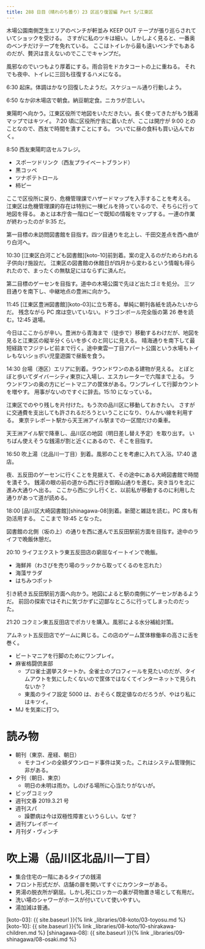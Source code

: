 ```yaml
---
title: 288 日目（晴れのち曇り）23 区巡り復習編 Part 5/江東区
---
```


木場公園南側芝生エリアのベンチが軒並み KEEP OUT テープが張り巡らされていてショックを受ける。
さすがに私のツキは細い。しかしよく見ると、一番奥のベンチだけテープを免れている。
ここはトイレから最も遠いベンチでもあるのだが、贅沢は言えないのでここでキャンプだ。

風邪なのでいつもより厚着にする。雨合羽をドカタコートの上に重ねる。
それでも夜中、トイレに三回も往復するハメになる。

6:30 起床。体調はかなり回復したようだ。スケジュール通り行動しよう。

6:50 なか卯木場店で朝食。納豆朝定食。ニカラが恋しい。

東陽町へ向かう。江東区役所で地図をいただきたい。長く使ってきたがもう銭湯マップではキツイ。
7:20 頃に区役所庁舎に着いたが、ここは開庁が 9:00 とのことなので、西友で時間を潰すことにする。
ついでに昼の食料も買い込んでおく。

8:50 西友東陽町店セルフレジ。
* スポーツドリンク（西友プライベートブランド）
* 黒コッペ
* ツナポテトロール
* 柿ピー

ここで区役所に戻り、危機管理課でハザードマップを入手することを考える。
江東区は危機管理課的存在は特別に一棟ビルを持っているので、そちらに行って地図を得る。
あとは本庁舎一階ロビーで既知の情報をマップする。一連の作業が終わったのが 9:35 だ。

第一目標の未訪問図書館を目指す。四ツ目通りを北上し、千田交差点を西へ曲がり白河へ。

10:30 [江東区白河こども図書館][koto-10]前到着。案の定入るのがためらわれる子供向け施設だ。
江東区の図書館の休館日が四月から変わるという情報も得られたので、まったくの無駄足にはならずに済んだ。

第二目標のゲーセンを目指す。道中の木場公園で先ほど出たゴミを処分。
三ツ目通りを南下し、中継地点の豊洲に向かう。

11:45 [江東区豊洲図書館][koto-03]に立ち寄る。単純に朝刊各紙を読みたいからだ。
残念ながら PC 席は空いていない。ドラゴンボール完全版の第 26 巻を読む。12:45 退場。

今日はここからが辛い。豊洲から青海まで（徒歩で）移動するわけだが、地図を見ると江東区の縦半分くらいを歩くのと同じに見える。
晴海通りを南下して最短経路でフジテレビ前まで行く。途中東雲一丁目アパート公園という水場もトイレもないショボい児童遊園で昼飯を食う。

14:30 台場（港区）エリアに到着。ラウンドワンのある建物が見える。
とぼとぼと歩いてダイバーシティ東京に入場し、エスカレーターで六階まで上る。
ラウンドワンの奥の方にビートマニアの筐体がある。ワンプレイして行脚カウントを増やす。
用事がないのですぐに辞去。15:10 になっている。

江東区でのやり残しを片付けた。もう次の品川区に移動しておきたい。
さすがに交通費を支出しても許されるだろうということになり、りんかい線を利用する。
東京テレポート駅から天王洲アイル駅までの一区間だけの乗車。

天王洲アイル駅で降車し、品川区の地図（明日差し替え予定）を取り出す。
いちばん使えそうな銭湯が割と近くにあるので、そこを目指す。

16:50 吹上湯（北品川一丁目）到着。風邪のことを考慮に入れて入浴。17:40 退店。

夜、五反田のゲーセンに行くことを見据えて、その途中にある大崎図書館で時間を潰そう。
銭湯の眼の前の道から西に行き御殿山通りを進む。突き当りを北に進み大通りへ出る。
ここから西に少し行くと、以前私が移動するのに利用した通りがあって道が読める。

18:00 [品川区大崎図書館][shinagawa-08]到着。新聞と雑誌を読む。PC 席も有効活用する。
ここまで 19:45 となった。

図書館の北側（坂の上）の通りを西に進んで五反田駅前方面を目指す。途中のライフで晩飯休憩だ。

20:10 ライフエクストラ東五反田店の窮屈なイートインで晩飯。
* 海鮮丼（わさびを売り場のラックから取ってくるのを忘れた）
* 海藻サラダ
* はちみつポット

引き続き五反田駅前方面へ向かう。地図によると駅の南側にゲーセンがあるようだ。
前回の探索ではそれに気づかずに辺鄙なところに行ってしまったのだった。

21:20 コクミン東五反田店でポカリを購入。風邪による水分補給対策。

アムネット五反田店でゲームに興じる。この店のゲーム筐体稼働率の高さに舌を巻く。
* ビートマニアを行脚のためにワンプレイ。
* 麻雀格闘倶楽部
  * プロ雀士選挙スタートか。全雀士のプロフィールを見たいのだが、タイムアウトを気にしたくないので筐体ではなくてインターネットで見られないか？
  * 東風のライフ設定 5000 は、おそらく既定値なのだろうが、やはり私にはキツイ。
* MJ を気楽に打つ。

# 読み物

* 朝刊（東京、産経、朝日）
  * モナコインの全額ダウンロード事件は笑った。これはシステム管理側に非がある。
* 夕刊（朝日、東京）
  * 明日の未明は雨か。しのげる場所に心当たりがないが。
* ビッグコミック
* 週刊文春 2019.3.21 号
* 週刊スパ
  * 躁鬱病は今は双極性障害というらしい。なぜ？
* 週刊プレイボーイ
* 月刊ダ・ヴィンチ

# 吹上湯（品川区北品川一丁目）

* 集合住宅の一階にあるタイプの銭湯
* フロント形式だが、店舗の扉を開いてすぐにカウンターがある。
* 男湯の脱衣所が窮屈。しかし死にロッカーの裏が荷物置き場として有用だ。
* 洗い場のシャワーがホースが付いていて使いやすい。
* 湯加減は普通。

[koto-03]: {{ site.baseurl }}{% link _libraries/08-koto/03-toyosu.md %}
[koto-10]: {{ site.baseurl }}{% link _libraries/08-koto/10-shirakawa-children.md %}
[shinagawa-08]: {{ site.baseurl }}{% link _libraries/09-shinagawa/08-osaki.md %}
